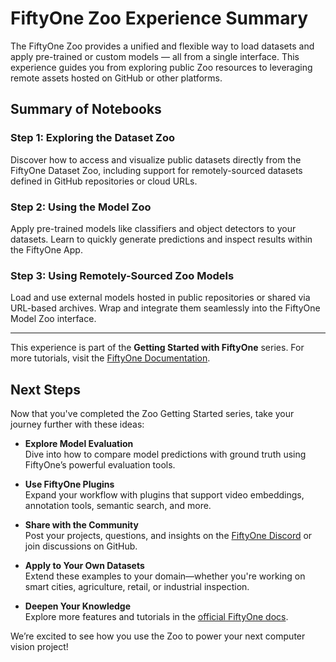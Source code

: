 # FiftyOne Zoo Experience Summary

The FiftyOne Zoo provides a unified and flexible way to load datasets and apply pre-trained or custom models — all from a single interface. This experience guides you from exploring public Zoo resources to leveraging remote assets hosted on GitHub or other platforms.

## Summary of Notebooks

### Step 1: Exploring the Dataset Zoo
Discover how to access and visualize public datasets directly from the FiftyOne Dataset Zoo, including support for remotely-sourced datasets defined in GitHub repositories or cloud URLs.

### Step 2: Using the Model Zoo
Apply pre-trained models like classifiers and object detectors to your datasets. Learn to quickly generate predictions and inspect results within the FiftyOne App.

### Step 3: Using Remotely-Sourced Zoo Models
Load and use external models hosted in public repositories or shared via URL-based archives. Wrap and integrate them seamlessly into the FiftyOne Model Zoo interface.

---

This experience is part of the **Getting Started with FiftyOne** series. For more tutorials, visit the [FiftyOne Documentation](https://beta-docs.voxel51.com/).

## Next Steps

Now that you've completed the Zoo Getting Started series, take your journey further with these ideas:

- **Explore Model Evaluation**  
  Dive into how to compare model predictions with ground truth using FiftyOne’s powerful evaluation tools.

- **Use FiftyOne Plugins**  
  Expand your workflow with plugins that support video embeddings, annotation tools, semantic search, and more.

- **Share with the Community**  
  Post your projects, questions, and insights on the [FiftyOne Discord](https://community.voxel51.com) or join discussions on GitHub.

- **Apply to Your Own Datasets**  
  Extend these examples to your domain—whether you're working on smart cities, agriculture, retail, or industrial inspection.

- **Deepen Your Knowledge**  
  Explore more features and tutorials in the [official FiftyOne docs](https://beta-docs.voxel51.com/).

We’re excited to see how you use the Zoo to power your next computer vision project!
